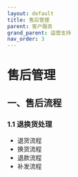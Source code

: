 ```yaml
---
layout: default
title: 售后管理
parent: 客户服务
grand_parent: 运营支持
nav_order: 3
---
```


# 售后管理

## 一、售后流程
### 1.1 退换货处理
- 退货流程
- 换货流程
- 退款流程
- 补发流程 